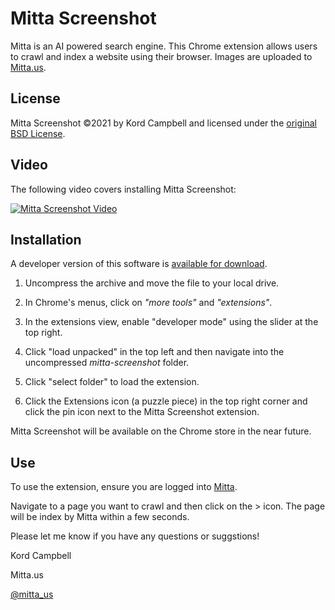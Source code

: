 Mitta Screenshot
================
Mitta is an AI powered search engine. This Chrome extension allows users to crawl and index a website using their browser. Images are uploaded to [Mitta.us](https://mitta.us/).

License
-------
Mitta Screenshot ©2021 by Kord Campbell and licensed under the [original BSD License](https://github.com/kordless/mitta-screenshot/blob/main/license.txt). 

Video
-----
The following video covers installing Mitta Screenshot:

[![Mitta Screenshot Video](https://img.youtube.com/vi/asJWknzyhbY/0.jpg)](https://youtu.be/asJWknzyhbY)

Installation
------------
A developer version of this software is [available for download](https://github.com/kordless/mitta-screenshot/archive/refs/heads/main.zip). 

1. Uncompress the archive and move the file to your local drive.

1. In Chrome's menus, click on *"more tools"* and *"extensions"*. 

1. In the extensions view, enable "developer mode" using the slider at the top right.

1. Click "load unpacked" in the top left and then navigate into the uncompressed *mitta-screenshot* folder.

1. Click "select folder" to load the extension. 

1. Click the Extensions icon (a puzzle piece) in the top right corner and click the pin icon next to the Mitta Screenshot extension.

Mitta Screenshot will be available on the Chrome store in the near future.

Use
---
To use the extension, ensure you are logged into [Mitta](https://mitta.us/).

Navigate to a page you want to crawl and then click on the > icon. The page will be index by Mitta within a few seconds.

Please let me know if you have any questions or suggstions!

Kord Campbell

Mitta.us

[@mitta_us](https://twitter.com/mitta_us)
